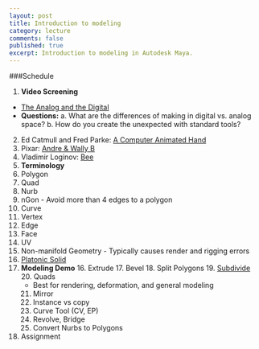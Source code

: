 ```yaml
---
layout: post
title: Introduction to modeling
category: lecture
comments: false
published: true
excerpt: Introduction to modeling in Autodesk Maya.
---
```

###Schedule

1. **Video Screening**
  - [The Analog and the Digital](https://www.youtube.com/watch?v=Lu5y8SMuzMs)
  - **Questions:**
    a. What are the differences of making in digital vs. analog space?
    b. How do you create the unexpected with standard tools?
  2. Ed Catmull and Fred Parke: [A Computer Animated Hand](https://vimeo.com/16292363)
  3. Pixar: [Andre & Wally B](https://www.youtube.com/watch?v=2doT5t51HGs)
  4. Vladimir Loginov: [Bee](https://vimeo.com/44228708)
2. **Terminology**
  1. Polygon
  6. Quad
  7. Nurb
  8. nGon
    - Avoid more than 4 edges to a polygon
  9. Curve
  10. Vertex
  11. Edge
  12. Face
  13. UV
  14. Non-manifold Geometry
    - Typically causes render and rigging errors
  15. [Platonic Solid](https://www.youtube.com/watch?v=C36h00d7xGs)
3. **Modeling Demo**
    16. Extrude
    17. Bevel
    18. Split Polygons
    19. [Subdivide](http://youtu.be/mX0NB9IyYpU?t=1m27s)
    20. Quads
      - Best for rendering, deformation, and general modeling
    21. Mirror
    22. Instance vs copy
    23. Curve Tool (CV, EP)
    24. Revolve, Bridge
    25. Convert Nurbs to Polygons
4. Assignment
